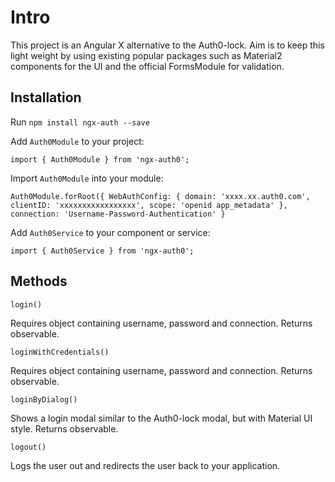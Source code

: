 # Intro

This project is an Angular X alternative to the Auth0-lock. Aim is to keep this light weight by using existing popular packages such as Material2 components for the UI and the official FormsModule for validation.

## Installation

Run `npm install ngx-auth --save`

Add `Auth0Module` to your project:

`import { Auth0Module } from 'ngx-auth0';`

Import `Auth0Module` into your module:

`Auth0Module.forRoot({
    WebAuthConfig: {
        domain: 'xxxx.xx.auth0.com',
        clientID: 'xxxxxxxxxxxxxxxxx',
        scope: 'openid app_metadata'
    },
    connection: 'Username-Password-Authentication'
}`

Add `Auth0Service` to your component or service:

`import { Auth0Service } from 'ngx-auth0';`

## Methods

`login()`

Requires object containing username, password and connection. Returns observable.

`loginWithCredentials()`

Requires object containing username, password and connection. Returns observable.

`loginByDialog()`

Shows a login modal similar to the Auth0-lock modal, but with Material UI style. Returns observable.

`logout()`

Logs the user out and redirects the user back to your application.
